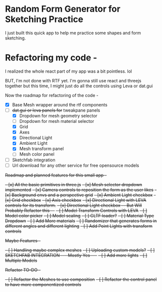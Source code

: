# Random Form Generator for Sketching Practice

I just built this quick app to help me practice some shapes and form sketching.

# Refactoring my code -

I realized the whole react part of my app was a bit pointless. lol

BUT, I'm not done with RTF yet. I'm gonna still use react and threejs together but this time, I might just do all the controls using Leva or dat.gui

Now the roadmap for refactoring of the code -

- [x] Base Mesh wrapper around the rtf components
- [ ] ~~dat.gui or leva panels for~~ tweakpane panels
  - [x] Dropdown for mesh geometry selector
  - [ ] Dropdown for mesh material selector
  - [x] Grid
  - [x] Axes
  - [x] Directional Light
  - [x] Ambient Light
  - [x] Mesh transform panel
  - [ ] Mesh color panel
- [ ] Sketchfab integration
- [ ] Url download for any other service for free opensource models

~~Roadmap and planned features for this small app -~~

~~- [x] All the basic primitives in three.js~~
~~- [x] Mesh selector dropdown implemented~~
~~- [x] Camera controls to reposition the form as the user likes~~
~~- [x] Background envs and a perspective grid~~
~~- [x] Ambient Light checkbox~~
~~- [x] Grid checkbox~~
~~- [x] Axis checkbox~~
~~- [x] Directional Light with LEVA controls for its transform.~~
~~- [x] Directional Light checkbox -- But Will Probably Refactor this --~~
~~- [ ] Model Transform Controls with LEVA~~
~~- [ ] Model color picker~~
~~- [ ] Model scaling~~
~~- [ ] GLTF loader?~~
~~- [ ] Material Type Dropdown~~
~~- [ ] Add More materials~~
~~- [ ] Randomizer that generates forms in different angles and different lighting~~
~~- [ ] Add Point Lights with transform controls~~

~~Maybe Features -~~

~~- [ ] Handling maybe complex meshes~~
~~- [ ] Uploading custom models?~~
~~- [ ] SKETCHFAB INTEGRATION --- Mostly Yes ---~~
~~- [ ] Add more lights~~
~~- [ ] Multiple Models~~

~~Refactor TO-DO -~~

~~- [ ] Refactor the Meshes to use composition~~
~~- [ ] Refactor the control panel to have more componentized controls~~
